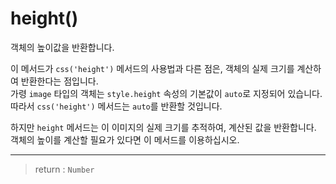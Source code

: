 # height()

객체의 높이값을 반환합니다.

이 메서드가 `css('height')` 메서드의 사용법과 다른 점은, 객체의 실제 크기를 계산하여 반환한다는 점입니다.  
가령 `image` 타입의 객체는 `style.height` 속성의 기본값이 `auto`로 지정되어 있습니다. 따라서 `css('height')` 메서드는 `auto`를 반환할 것입니다.

하지만 `height` 메서드는 이 이미지의 실제 크기를 추적하여, 계산된 값을 반환합니다.  
객체의 높이를 계산할 필요가 있다면 이 메서드를 이용하십시오.

---

> return : `Number`